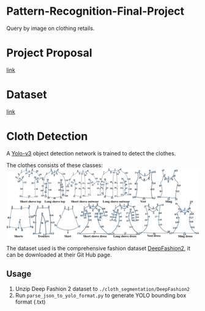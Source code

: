 # Pattern-Recognition-Final-Project
Query by image on clothing retails.

# Project Proposal
[link](https://hackmd.io/ss4RX9l-SJanodhbGY6PeQ)

# Dataset
[link](https://drive.google.com/drive/u/1/folders/1dhQeqwmX97NfCM079KvZN1sBe-fs1nid)

# Cloth Detection
A [Yolo-v3](https://pjreddie.com/media/files/papers/YOLOv3.pdf) object detection network is trained to detect the clothes. 

The clothes consists of these classes:
![](./images/cls.jpg)

The dataset used is the comprehensive fashion dataset [DeepFashion2](https://github.com/switchablenorms/DeepFashion2), it can be downloaded at their Git Hub page.

## Usage
1. Unzip Deep Fashion 2 dataset to `./cloth_segmentation/DeepFashion2`
2. Run `parse_json_to_yolo_format.py` to generate YOLO bounding box format (.txt)


